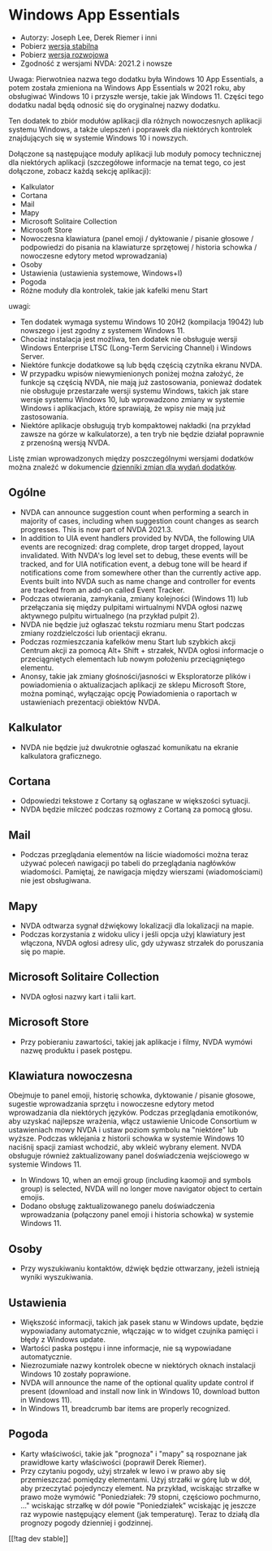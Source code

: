 # Windows App Essentials #

* Autorzy: Joseph Lee, Derek Riemer i inni
* Pobierz [wersja stabilna][1]
* Pobierz [wersja rozwojowa][2]
* Zgodność z wersjami NVDA: 2021.2 i nowsze

Uwaga: Pierwotniea nazwa tego dodatku była Windows 10 App Essentials, a
potem została zmieniona na Windows App Essentials w 2021 roku, aby
obsługiwać Windows 10 i przyszłe wersje, takie jak Windows 11. Części tego
dodatku nadal będą odnosić się do oryginalnej nazwy dodatku.

Ten dodatek to zbiór modułów aplikacji dla różnych nowoczesnych aplikacji
systemu Windows, a także ulepszeń i poprawek dla niektórych kontrolek
znajdujących się w systemie Windows 10 i nowszych.

Dołączone są następujące moduły aplikacji lub moduły pomocy technicznej dla
niektórych aplikacji (szczegółowe informacje na temat tego, co jest
dołączone, zobacz każdą sekcję aplikacji):

* Kalkulator
* Cortana
* Mail
* Mapy
* Microsoft Solitaire Collection
* Microsoft Store
* Nowoczesna klawiatura (panel emoji / dyktowanie / pisanie głosowe /
  podpowiedzi do pisania na klawiaturze sprzętowej / historia schowka /
  nowoczesne edytory metod wprowadzania)
* Osoby
* Ustawienia (ustawienia systemowe, Windows+I)
* Pogoda
* Różne moduły dla kontrolek, takie jak kafelki menu Start

uwagi: 

* Ten dodatek wymaga systemu Windows 10 20H2 (kompilacja 19042) lub nowszego
  i jest zgodny z systemem Windows 11.
* Chociaż instalacja jest możliwa, ten dodatek nie obsługuje wersji Windows
  Enterprise LTSC (Long-Term Servicing Channel) i Windows Server.
* Niektóre funkcje dodatkowe są lub będą częścią czytnika ekranu NVDA.
* W przypadku wpisów niewymienionych poniżej można założyć, że funkcje są
  częścią NVDA, nie mają już zastosowania, ponieważ dodatek nie obsługuje
  przestarzałe wersji systemu Windows, takich jak stare wersje systemu
  Windows 10, lub wprowadzono zmiany w systemie Windows i aplikacjach, które
  sprawiają, że wpisy nie mają już zastosowania.
* Niektóre aplikacje obsługują tryb kompaktowej nakładki (na przykład zawsze
  na górze w kalkulatorze), a ten tryb nie będzie działał poprawnie z
  przenośną wersją NVDA.

Listę zmian wprowadzonych między poszczególnymi wersjami dodatków można
znaleźć w dokumencie [dzienniki zmian dla wydań dodatków][3].

## Ogólne

* NVDA can announce suggestion count when performing a search in majority of
  cases, including when suggestion count changes as search progresses. This
  is now part of NVDA 2021.3.
* In addition to UIA event handlers provided by NVDA, the following UIA
  events are recognized: drag complete, drop target dropped, layout
  invalidated. With NVDA's log level set to debug, these events will be
  tracked, and for UIA notification event, a debug tone will be heard if
  notifications come from somewhere other than the currently active
  app. Events built into NVDA such as name change and controller for events
  are tracked from an add-on called Event Tracker.
* Podczas otwierania, zamykania, zmiany kolejności (Windows 11) lub
  przełączania się między pulpitami wirtualnymi NVDA ogłosi nazwę aktywnego
  pulpitu wirtualnego (na przykład pulpit 2).
* NVDA nie będzie już ogłaszać tekstu rozmiaru menu Start podczas zmiany
  rozdzielczości lub orientacji ekranu.
* Podczas rozmieszczania kafelków menu Start lub szybkich akcji Centrum
  akcji za pomocą Alt+ Shift + strzałek, NVDA ogłosi informacje o
  przeciągniętych elementach lub nowym położeniu przeciągniętego elementu.
* Anonsy, takie jak zmiany głośności/jasności w Eksploratorze plików i
  powiadomienia o aktualizacjach aplikacji ze sklepu Microsoft Store, można
  pominąć, wyłączając opcję Powiadomienia o raportach w ustawieniach
  prezentacji obiektów NVDA.

## Kalkulator

* NVDA nie będzie już dwukrotnie ogłaszać komunikatu na ekranie kalkulatora
  graficznego.

## Cortana

* Odpowiedzi tekstowe z Cortany są ogłaszane w większości sytuacji.
* NVDA będzie milczeć podczas rozmowy z Cortaną za pomocą głosu.

## Mail

* Podczas przeglądania elementów na liście wiadomości można teraz używać
  poleceń nawigacji po tabeli do przeglądania nagłówków
  wiadomości. Pamiętaj, że nawigacja między wierszami (wiadomościami) nie
  jest obsługiwana.

## Mapy

* NVDA odtwarza sygnał dźwiękowy lokalizacji dla lokalizacji na mapie.
* Podczas korzystania z widoku ulicy i jeśli opcja użyj klawiatury jest
  włączona, NVDA ogłosi adresy ulic, gdy używasz strzałek do poruszania się
  po mapie.

## Microsoft Solitaire Collection

* NVDA ogłosi nazwy kart i talii kart.

## Microsoft Store

* Przy pobieraniu zawartości, takiej jak aplikacje i filmy, NVDA wymówi
  nazwę produktu i pasek postępu.

## Klawiatura nowoczesna

Obejmuje to panel emoji, historię schowka, dyktowanie / pisanie głosowe,
sugestie wprowadzania sprzętu i nowoczesne edytory metod wprowadzania dla
niektórych języków. Podczas przeglądania emotikonów, aby uzyskać najlepsze
wrażenia, włącz ustawienie Unicode Consortium w ustawieniach mowy NVDA i
ustaw poziom symbolu na "niektóre" lub wyższe. Podczas wklejania z historii
schowka w systemie Windows 10 naciśnij spacji zamiast wchodzić, aby wkleić
wybrany element. NVDA obsługuje również zaktualizowany panel doświadczenia
wejściowego w systemie Windows 11.

* In Windows 10, when an emoji group (including kaomoji and symbols group)
  is selected, NVDA will no longer move navigator object to certain emojis.
* Dodano obsługę zaktualizowanego panelu doświadczenia wprowadzania
  (połączony panel emoji i historia schowka) w systemie Windows 11.

## Osoby

* Przy wyszukiwaniu kontaktów, dźwięk będzie ottwarzany, jeżeli istnieją
  wyniki wyszukiwania.

## Ustawienia

* Większość informacji, takich jak pasek stanu w Windows update, będzie
  wypowiadany automatycznie, włączając w to widget czujnika pamięci i błędy
  z Windows update.
* Wartości paska postępu i inne informacje, nie są wypowiadane
  automatycznie.
* Niezrozumiałe nazwy kontrolek obecne w niektórych oknach instalacji
  Windows 10 zostały poprawione.
* NVDA will announce the name of the optional quality update control if
  present (download and install now link in Windows 10, download button in
  Windows 11).
* In Windows 11, breadcrumb bar items are properly recognized.

## Pogoda

* Karty właściwości, takie jak "prognoza" i "mapy" są rospoznane jak
  prawidłowe karty właściwości (poprawił Derek Riemer).
* Przy czytaniu pogody, użyj strzałek w lewo i w prawo aby się przemieszczać
  pomiędzy elementami. Użyj strzałki w górę lub w dół, aby przeczytać
  pojedynczy element. Na przykład, wciskając strzałke w prawo może wymówić
  "Poniedziałek: 79 stopni, częściowo pochmurno, ..." wciskając strzałkę w
  dół powie "Poniedziałek" wciskając ję jeszcze raz wypowie następujący
  element (jak temperaturę). Teraz to działą dla prognozy pogody dzienniej i
  godzinnej.

[[!tag dev stable]]

[1]: https://addons.nvda-project.org/files/get.php?file=w10

[2]: https://addons.nvda-project.org/files/get.php?file=w10-dev

[3]: https://github.com/josephsl/wintenapps/wiki/w10changelog
